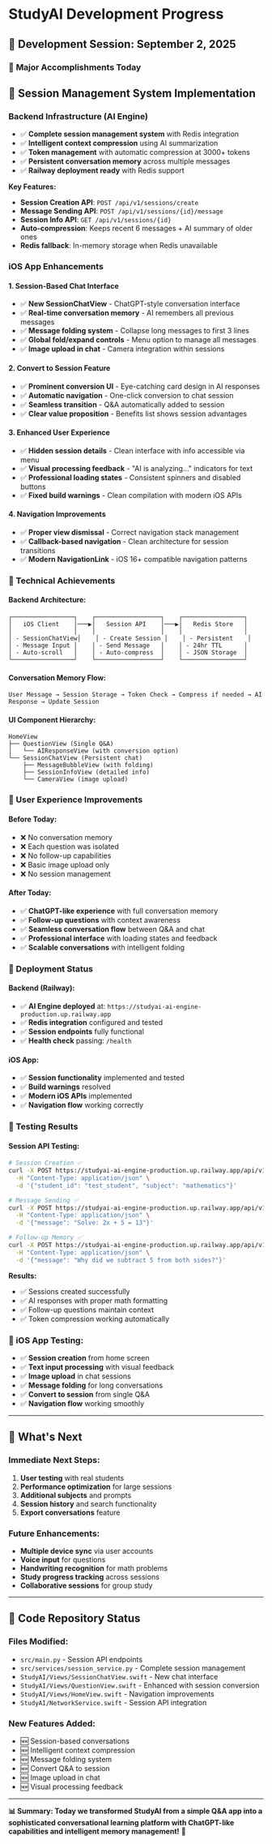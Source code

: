 # StudyAI Development Progress

## 📅 Development Session: September 2, 2025

### 🎯 **Major Accomplishments Today**

## 🚀 **Session Management System Implementation**

### **Backend Infrastructure (AI Engine)**
- ✅ **Complete session management system** with Redis integration
- ✅ **Intelligent context compression** using AI summarization  
- ✅ **Token management** with automatic compression at 3000+ tokens
- ✅ **Persistent conversation memory** across multiple messages
- ✅ **Railway deployment ready** with Redis support

**Key Features:**
- **Session Creation API**: `POST /api/v1/sessions/create`
- **Message Sending API**: `POST /api/v1/sessions/{id}/message`  
- **Session Info API**: `GET /api/v1/sessions/{id}`
- **Auto-compression**: Keeps recent 6 messages + AI summary of older ones
- **Redis fallback**: In-memory storage when Redis unavailable

### **iOS App Enhancements**

#### **1. Session-Based Chat Interface**
- ✅ **New SessionChatView** - ChatGPT-style conversation interface
- ✅ **Real-time conversation memory** - AI remembers all previous messages
- ✅ **Message folding system** - Collapse long messages to first 3 lines
- ✅ **Global fold/expand controls** - Menu option to manage all messages
- ✅ **Image upload in chat** - Camera integration within sessions

#### **2. Convert to Session Feature**
- ✅ **Prominent conversion UI** - Eye-catching card design in AI responses
- ✅ **Automatic navigation** - One-click conversion to chat session
- ✅ **Seamless transition** - Q&A automatically added to session
- ✅ **Clear value proposition** - Benefits list shows session advantages

#### **3. Enhanced User Experience**
- ✅ **Hidden session details** - Clean interface with info accessible via menu
- ✅ **Visual processing feedback** - "AI is analyzing..." indicators for text
- ✅ **Professional loading states** - Consistent spinners and disabled buttons
- ✅ **Fixed build warnings** - Clean compilation with modern iOS APIs

#### **4. Navigation Improvements**
- ✅ **Proper view dismissal** - Correct navigation stack management
- ✅ **Callback-based navigation** - Clean architecture for session transitions
- ✅ **Modern NavigationLink** - iOS 16+ compatible navigation patterns

### **🔧 Technical Achievements**

#### **Backend Architecture:**
```
┌─────────────────┐    ┌──────────────────┐    ┌─────────────────┐
│   iOS Client    │───▶│   Session API    │───▶│   Redis Store   │
│                 │    │                  │    │                 │
│ - SessionChatView│    │ - Create Session │    │ - Persistent    │
│ - Message Input │    │ - Send Message   │    │ - 24hr TTL      │
│ - Auto-scroll   │    │ - Auto-compress  │    │ - JSON Storage  │
└─────────────────┘    └──────────────────┘    └─────────────────┘
```

#### **Conversation Memory Flow:**
```
User Message → Session Storage → Token Check → Compress if needed → AI Response → Update Session
```

#### **UI Component Hierarchy:**
```
HomeView
├── QuestionView (Single Q&A)
│   └── AIResponseView (with conversion option)
└── SessionChatView (Persistent chat)
    ├── MessageBubbleView (with folding)
    ├── SessionInfoView (detailed info)
    └── CameraView (image upload)
```

### **🎨 User Experience Improvements**

#### **Before Today:**
- ❌ No conversation memory
- ❌ Each question was isolated  
- ❌ No follow-up capabilities
- ❌ Basic image upload only
- ❌ No session management

#### **After Today:**
- ✅ **ChatGPT-like experience** with full conversation memory
- ✅ **Follow-up questions** with context awareness
- ✅ **Seamless conversation flow** between Q&A and chat
- ✅ **Professional interface** with loading states and feedback
- ✅ **Scalable conversations** with intelligent folding

### **🚀 Deployment Status**

#### **Backend (Railway):**
- ✅ **AI Engine deployed** at: `https://studyai-ai-engine-production.up.railway.app`
- ✅ **Redis integration** configured and tested
- ✅ **Session endpoints** fully functional
- ✅ **Health check** passing: `/health`

#### **iOS App:**
- ✅ **Session functionality** implemented and tested
- ✅ **Build warnings** resolved
- ✅ **Modern iOS APIs** implemented
- ✅ **Navigation flow** working correctly

### **🧪 Testing Results**

#### **Session API Testing:**
```bash
# Session Creation ✅
curl -X POST https://studyai-ai-engine-production.up.railway.app/api/v1/sessions/create \
  -H "Content-Type: application/json" \
  -d '{"student_id": "test_student", "subject": "mathematics"}'

# Message Sending ✅  
curl -X POST https://studyai-ai-engine-production.up.railway.app/api/v1/sessions/{id}/message \
  -H "Content-Type: application/json" \
  -d '{"message": "Solve: 2x + 5 = 13"}'

# Follow-up Memory ✅
curl -X POST https://studyai-ai-engine-production.up.railway.app/api/v1/sessions/{id}/message \
  -H "Content-Type: application/json" \
  -d '{"message": "Why did we subtract 5 from both sides?"}'
```

**Results:**
- ✅ Sessions created successfully
- ✅ AI responses with proper math formatting
- ✅ Follow-up questions maintain context
- ✅ Token compression working automatically

### **📱 iOS App Testing:**
- ✅ **Session creation** from home screen
- ✅ **Text input processing** with visual feedback
- ✅ **Image upload** in chat sessions
- ✅ **Message folding** for long conversations
- ✅ **Convert to session** from single Q&A
- ✅ **Navigation flow** working smoothly

---

## 🔄 **What's Next**

### **Immediate Next Steps:**
1. **User testing** with real students
2. **Performance optimization** for large sessions
3. **Additional subjects** and prompts
4. **Session history** and search functionality
5. **Export conversations** feature

### **Future Enhancements:**
- **Multiple device sync** via user accounts
- **Voice input** for questions
- **Handwriting recognition** for math problems
- **Study progress tracking** across sessions
- **Collaborative sessions** for group study

---

## 💾 **Code Repository Status**

### **Files Modified:**
- `src/main.py` - Session API endpoints
- `src/services/session_service.py` - Complete session management
- `StudyAI/Views/SessionChatView.swift` - New chat interface
- `StudyAI/Views/QuestionView.swift` - Enhanced with session conversion
- `StudyAI/Views/HomeView.swift` - Navigation improvements
- `StudyAI/NetworkService.swift` - Session API integration

### **New Features Added:**
- 🆕 Session-based conversations
- 🆕 Intelligent context compression  
- 🆕 Message folding system
- 🆕 Convert Q&A to session
- 🆕 Image upload in chat
- 🆕 Visual processing feedback

---

**📊 Summary: Today we transformed StudyAI from a simple Q&A app into a sophisticated conversational learning platform with ChatGPT-like capabilities and intelligent memory management!** 🎉